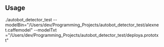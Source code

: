 

## Usage

./autobot_detector_test --modelBin="/Users/dev/Programming_Projects/autobot_detector_test/alexnet.caffemodel" --modelTxt
="/Users/dev/Programming_Projects/autobot_detector_test/deploya.prototxt"
